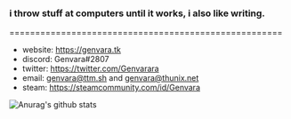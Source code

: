### i throw stuff at computers until it works, i also like writing.
=====================================================
- website: https://genvara.tk
- discord: Genvara#2807
- twitter: https://twitter.com/Genvarara
- email: genvara@ttm.sh and genvara@thunix.net
- steam: https://steamcommunity.com/id/Genvara

![Anurag's github stats](https://github-readme-stats.vercel.app/api?username=genvara&show_icons=true&theme=omni)

<!--
**Genvara/Genvara** is a ✨ _special_ ✨ repository because its `README.md` (this file) appears on your GitHub profile.

Here are some ideas to get you started:

- 🔭 I’m currently working on ...
- 🌱 I’m currently learning ...
- 👯 I’m looking to collaborate on ...
- 🤔 I’m looking for help with ...
- 💬 Ask me about ...
- 📫 How to reach me: ...
- 😄 Pronouns: ...
- ⚡ Fun fact: ...
-->
